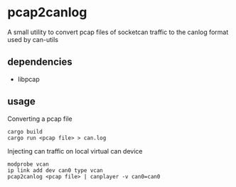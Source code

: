 # pcap2canlog
A small utility to convert pcap files of socketcan traffic to the canlog format used by can-utils

## dependencies
- libpcap

## usage
Converting a pcap file
```
cargo build
cargo run <pcap file> > can.log
```

Injecting can traffic on local virtual can device
```
modprobe vcan
ip link add dev can0 type vcan
pcap2canlog <pcap file> | canplayer -v can0=can0
```
